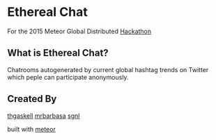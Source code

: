 # Ethereal Chat
For the 2015 Meteor Global Distributed [Hackathon](http://meteor-2015.devpost.com/)

## What is Ethereal Chat?
Chatrooms autogenerated by current global hashtag trends on Twitter which peple can participate anonymously.

## Created By
[thgaskell](https://github.com/thgaskell)
[mrbarbasa](https://github.com/mrbarbasa)
[sgnl](https://github.com/sgnl)

built with [meteor](http://www.meteor.com)